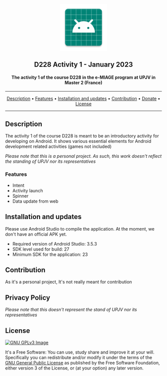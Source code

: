 <p align="center"><img src="app/src/main/res/mipmap-xxhdpi/ic_launcher.png" width="150"></p> 
<h2 align="center"><b>D228 Activity 1 - January 2023</b></h2>
<h4 align="center">The activity 1 of the course D228 in the e-MIAGE program at UPJV in Master 2 (France)</h4>


<hr>
<p align="center"><a href="#description">Description</a> &bull; <a href="#features">Features</a> &bull; <a href="#installation-and-updates">Installation and updates</a> &bull; <a href="#contribution">Contribution</a> &bull; <a href="#donate">Donate</a> &bull; <a href="#license">License</a></p>
<hr>


## Description

The activity 1 of the course D228 is meant to be an introductory activity for developing on Android.
It shows various essential elements for Android development related activities (games not included)

*Please note that this is a personal project. As such, this work doesn't reflect the standing of UPJV nor its representatives*

### Features

* Intent
* Activity launch
* Spinner
* Data update from web

## Installation and updates
Please use Android Studio to compile the application.
At the moment, we don't have an official APK yet.

* Required version of Android Studio: 3.5.3
* SDK level used for build: 27
* Minimum SDK for the application: 23

## Contribution
As it's a personal project, It's not really meant for contribution

## Privacy Policy

*Please note that this doesn't represent the stand of UPJV nor its representatives*

## License
[![GNU GPLv3 Image](https://www.gnu.org/graphics/gplv3-127x51.png)](http://www.gnu.org/licenses/gpl-3.0.en.html)  

It's a Free Software: You can use, study share and improve it at your
will. Specifically you can redistribute and/or modify it under the terms of the
[GNU General Public License](https://www.gnu.org/licenses/gpl.html) as
published by the Free Software Foundation, either version 3 of the License, or
(at your option) any later version.  
